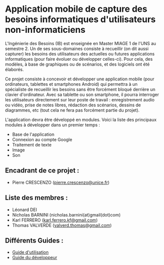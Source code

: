 # Application mobile de capture des besoins informatiques d'utilisateurs non-informaticiens 

  L'Ingénierie des Besoins (IB) est enseignée en Master MIAGE 1 de l'UNS au semestre 2. Un de ses sous-domaines consiste à recueillir (on dit aussi capturer) les besoins des utilisateurs des actuelles ou futures applications informatiques (pour faire évoluer ou développer celles-ci). Pour cela, des modèles, à base de graphiques ou de scénarios, et des logiciels ont été élaborés. 

  Ce projet consiste à concevoir et développer une application mobile (pour ordinateurs, tablettes et smartphones Android) qui permettra à un spécialiste de recueillir les besoins sans être forcément bloqué derrière un clavier d'ordinateur. Avec sa tablette ou son smartphone, il pourra interroger les utilisateurs directement sur leur poste de travail : enregistrement audio ou vidéo, prise de notes libres, rédaction des scénarios, dessins de diagrammes, etc (tout cela ne fera pas forcément partie du projet). 

L'application devra être développé en modules. Voici la liste des principaux modules à développer dans un premier temps : 

* Base de l'application
* Connexion au compte Google
* Traitement de texte
* Image
* Son



## Encadrant de ce projet :
* Pierre CRESCENZO (pierre.crescenzo@unice.fr)

## Liste des membres :
* Léonard DEI
* Nicholas BARNINI (nicholas.barnini(at)gmail(dot)com)
* Karl FERRERO (karl.ferrero.kf@gmail.com)
* Thomas VALVERDE (valverd.thomas@gmail.com)


## Différents Guides :
* [Guide d'utilisation](https://docs.google.com/viewer?url=https://github.com/Barnini-Nicholas/Appli_Android_Capture_Besoins/blob/master/Documentation/Guide%20d'utilisation.pdf?raw=true)
* [Guide du développeur](https://docs.google.com/viewer?url=https://github.com/Barnini-Nicholas/Appli_Android_Capture_Besoins/blob/master/Documentation/Guide%20du%20d%C3%A9veloppeur.pdf?raw=true)
